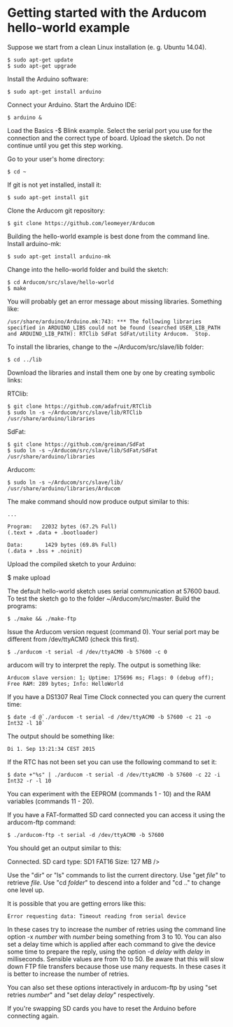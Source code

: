 Getting started with the Arducom hello-world example
====================================================

Suppose we start from a clean Linux installation (e. g. Ubuntu 14.04).

    $ sudo apt-get update
    $ sudo apt-get upgrade

Install the Arduino software:

    $ sudo apt-get install arduino

Connect your Arduino. Start the Arduino IDE:

    $ arduino &

Load the Basics -$ Blink example. Select the serial port
you use for the connection and the correct type of board.
Upload the sketch.
Do not continue until you get this step working.

Go to your user's home directory:

    $ cd ~

If git is not yet installed, install it:

    $ sudo apt-get install git

Clone the Arducom git repository:

    $ git clone https://github.com/leomeyer/Arducom

Building the hello-world example is best done from the command line.
Install arduino-mk:

    $ sudo apt-get install arduino-mk

Change into the hello-world folder and build the sketch:

    $ cd Arducom/src/slave/hello-world
    $ make

You will probably get an error message about missing libraries.
Something like: 

    /usr/share/arduino/Arduino.mk:743: *** The following libraries specified in ARDUINO_LIBS could not be found (searched USER_LIB_PATH and ARDUINO_LIB_PATH): RTClib SdFat SdFat/utility Arducom.  Stop.

To install the libraries, change to the ~/Arducom/src/slave/lib folder:

    $ cd ../lib

Download the libraries and install them one by one by creating symbolic links:

RTClib:

    $ git clone https://github.com/adafruit/RTClib
    $ sudo ln -s ~/Arducom/src/slave/lib/RTClib /usr/share/arduino/libraries

SdFat:

    $ git clone https://github.com/greiman/SdFat
    $ sudo ln -s ~/Arducom/src/slave/lib/SdFat/SdFat /usr/share/arduino/libraries

Arducom:

    $ sudo ln -s ~/Arducom/src/slave/lib/ /usr/share/arduino/libraries/Arducom

The make command should now produce output similar to this:

    ...

    Program:   22032 bytes (67.2% Full)
    (.text + .data + .bootloader)

    Data:       1429 bytes (69.8% Full)
    (.data + .bss + .noinit)

Upload the compiled sketch to your Arduino:

   $ make upload

The default hello-world sketch uses serial communication at 57600 baud. To test the sketch go to the folder ~/Arducom/src/master. Build the programs:

    $ ./make && ./make-ftp

Issue the Arducom version request (command 0). Your serial port may be different from /dev/ttyACM0 (check this first).

    $ ./arducom -t serial -d /dev/ttyACM0 -b 57600 -c 0

arducom will try to interpret the reply. The output is something like:

    Arducom slave version: 1; Uptime: 175696 ms; Flags: 0 (debug off); Free RAM: 289 bytes; Info: HelloWorld

If you have a DS1307 Real Time Clock connected you can query the current time:

    $ date -d @`./arducom -t serial -d /dev/ttyACM0 -b 57600 -c 21 -o Int32 -l 10`

The output should be something like:

    Di 1. Sep 13:21:34 CEST 2015

If the RTC has not been set you can use the following command to set it:

    $ date +"%s" | ./arducom -t serial -d /dev/ttyACM0 -b 57600 -c 22 -i Int32 -r -l 10

You can experiment with the EEPROM (commands 1 - 10) and the RAM variables (commands 11 - 20). 

If you have a FAT-formatted SD card connected you can access it using the arducom-ftp command:

    $ ./arducom-ftp -t serial -d /dev/ttyACM0 -b 57600

You should get an output similar to this:

Connected. SD card type: SD1  FAT16 Size: 127 MB
/&gt;

Use the "dir" or "ls" commands to list the current directory. Use "get _file_" to retrieve _file_. Use "cd _folder_" to descend into a folder and "cd .." to change one level up.

It is possible that you are getting errors like this:

    Error requesting data: Timeout reading from serial device

In these cases try to increase the number of retries using the command line option -x _number_ with _number_ being something from 3 to 10. You can also set a delay time which is applied after each command to give the device some time to prepare the reply, using the option -d _delay_ with _delay_ in milliseconds. Sensible values are from 10 to 50. Be aware that this will slow down FTP file transfers because those use many requests. In these cases it is better to increase the number of retries.

You can also set these options interactively in arducom-ftp by using "set retries _number_" and "set delay _delay_" respectively.

If you're swapping SD cards you have to reset the Arduino before connecting again.

